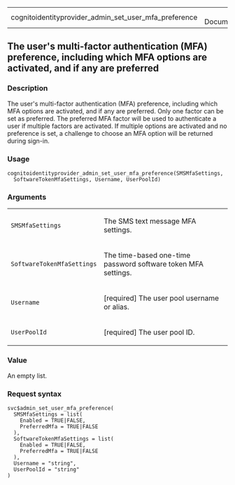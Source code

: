 <table style="width: 100%;">
<tbody>
<tr class="odd">
<td>cognitoidentityprovider_admin_set_user_mfa_preference</td>
<td style="text-align: right;">R Documentation</td>
</tr>
</tbody>
</table>

## The user's multi-factor authentication (MFA) preference, including which MFA options are activated, and if any are preferred

### Description

The user's multi-factor authentication (MFA) preference, including which
MFA options are activated, and if any are preferred. Only one factor can
be set as preferred. The preferred MFA factor will be used to
authenticate a user if multiple factors are activated. If multiple
options are activated and no preference is set, a challenge to choose an
MFA option will be returned during sign-in.

### Usage

    cognitoidentityprovider_admin_set_user_mfa_preference(SMSMfaSettings,
      SoftwareTokenMfaSettings, Username, UserPoolId)

### Arguments

<table>
<colgroup>
<col style="width: 35%" />
<col style="width: 65%" />
</colgroup>
<tbody>
<tr class="odd">
<td><code
id="cognitoidentityprovider_admin_set_user_mfa_preference_:_SMSMfaSettings">SMSMfaSettings</code></td>
<td><p>The SMS text message MFA settings.</p></td>
</tr>
<tr class="even">
<td><code
id="cognitoidentityprovider_admin_set_user_mfa_preference_:_SoftwareTokenMfaSettings">SoftwareTokenMfaSettings</code></td>
<td><p>The time-based one-time password software token MFA
settings.</p></td>
</tr>
<tr class="odd">
<td><code
id="cognitoidentityprovider_admin_set_user_mfa_preference_:_Username">Username</code></td>
<td><p>[required] The user pool username or alias.</p></td>
</tr>
<tr class="even">
<td><code
id="cognitoidentityprovider_admin_set_user_mfa_preference_:_UserPoolId">UserPoolId</code></td>
<td><p>[required] The user pool ID.</p></td>
</tr>
</tbody>
</table>

### Value

An empty list.

### Request syntax

    svc$admin_set_user_mfa_preference(
      SMSMfaSettings = list(
        Enabled = TRUE|FALSE,
        PreferredMfa = TRUE|FALSE
      ),
      SoftwareTokenMfaSettings = list(
        Enabled = TRUE|FALSE,
        PreferredMfa = TRUE|FALSE
      ),
      Username = "string",
      UserPoolId = "string"
    )
